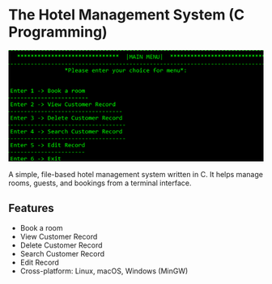# The Hotel Management System (C Programming)

![Hotel Management System banner](image.png)

A simple, file-based hotel management system written in C. It helps manage rooms, guests, and bookings from a terminal interface.

## Features
- Book a room
- View Customer Record
- Delete Customer Record
- Search Customer Record
- Edit Record
- Cross-platform: Linux, macOS, Windows (MinGW)
